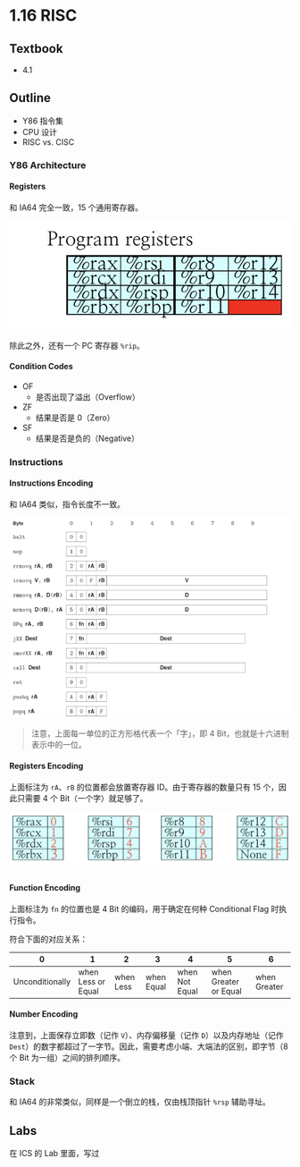 # 1.16 RISC

## Textbook

* 4.1

## Outline

* Y86 指令集
* CPU 设计
* RISC vs. CISC

### Y86 Architecture

#### Registers

和 IA64 完全一致，15 个通用寄存器。

![image-20200713100039319](1-16-risc.assets/image-20200713100039319.png)

除此之外，还有一个 PC 寄存器 `%rip`。

#### Condition Codes

* OF
	* 是否出现了溢出（Overflow）
* ZF
	* 结果是否是 0（Zero）
* SF
	* 结果是否是负的（Negative）

### Instructions

#### Instructions Encoding

和 IA64 类似，指令长度不一致。

![image-20200713100332570](1-16-risc.assets/image-20200713100332570.png)

> 注意，上面每一单位的正方形格代表一个「字」，即 4 Bit，也就是十六进制表示中的一位。

#### Registers Encoding

上面标注为 `rA`、`rB` 的位置都会放置寄存器 ID。由于寄存器的数量只有 15 个，因此只需要 4 个 Bit（一个字）就足够了。

![image-20200713100446171](1-16-risc.assets/image-20200713100446171.png)

#### Function Encoding

上面标注为 `fn` 的位置也是 4 Bit 的编码，用于确定在何种 Conditional Flag 时执行指令。

符合下面的对应关系：

| 0               | 1                  | 2         | 3          | 4              | 5                     | 6            |
| --------------- | ------------------ | --------- | ---------- | -------------- | --------------------- | ------------ |
| Unconditionally | when Less or Equal | when Less | when Equal | when Not Equal | when Greater or Equal | when Greater |

#### Number Encoding

注意到，上面保存立即数（记作 `V`）、内存偏移量（记作 `D`）以及内存地址（记作 `Dest`）的数字都超过了一字节。因此，需要考虑小端、大端法的区别，即字节（8 个 Bit 为一组）之间的排列顺序。

### Stack

和 IA64 的非常类似，同样是一个倒立的栈，仅由栈顶指针 `%rsp` 辅助寻址。

## Labs

在 ICS 的 Lab 里面，写过